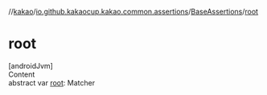 //[kakao](../../../index.md)/[io.github.kakaocup.kakao.common.assertions](../index.md)/[BaseAssertions](index.md)/[root](root.md)



# root  
[androidJvm]  
Content  
abstract var [root](root.md): Matcher<Root>  



